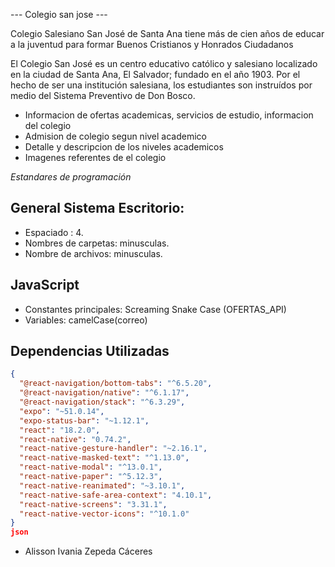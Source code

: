 --- Colegio san jose ---

Colegio Salesiano San José de Santa Ana tiene más de cien años de educar a la juventud para formar Buenos Cristianos y Honrados Ciudadanos

El Colegio San José es un centro educativo católico y salesiano localizado en la ciudad de Santa Ana, El Salvador; fundado en el año 1903. Por el hecho de ser una institución salesiana, los estudiantes son instruídos por medio del Sistema Preventivo de Don Bosco.

  - Informacion de ofertas academicas, servicios de estudio, informacion del colegio
  - Admision de colegio segun nivel academico
  - Detalle y descripcion de los niveles academicos
  - Imagenes referentes de el colegio

*Estandares de programación*

## General Sistema Escritorio:

- Espaciado : 4.
- Nombres de carpetas: minusculas.
- Nombre de archivos: minusculas.

  
## JavaScript

- Constantes principales: Screaming Snake Case (OFERTAS_API)
- Variables: camelCase(correo)


## Dependencias Utilizadas

```json
{
  "@react-navigation/bottom-tabs": "^6.5.20",
  "@react-navigation/native": "^6.1.17",
  "@react-navigation/stack": "^6.3.29",
  "expo": "~51.0.14",
  "expo-status-bar": "~1.12.1",
  "react": "18.2.0",
  "react-native": "0.74.2",
  "react-native-gesture-handler": "~2.16.1",
  "react-native-masked-text": "^1.13.0",
  "react-native-modal": "^13.0.1",
  "react-native-paper": "^5.12.3",
  "react-native-reanimated": "~3.10.1",
  "react-native-safe-area-context": "4.10.1",
  "react-native-screens": "3.31.1",
  "react-native-vector-icons": "^10.1.0"
}
json
```

- Alisson Ivania Zepeda Cáceres
